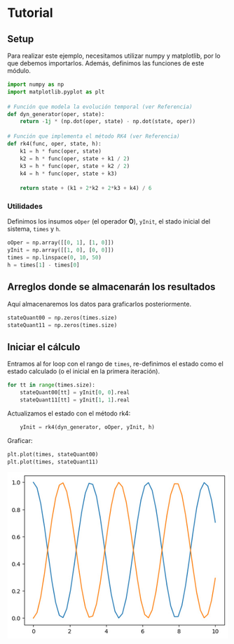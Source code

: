 # Tutorial

## Setup

Para realizar este ejemplo, necesitamos utilizar numpy y matplotlib, por lo que debemos importarlos. Además, definimos las funciones de este módulo.

```python
import numpy as np
import matplotlib.pyplot as plt

# Función que modela la evolución temporal (ver Referencia)
def dyn_generator(oper, state):
    return -1j * (np.dot(oper, state) - np.dot(state, oper))

# Función que implementa el método RK4 (ver Referencia)
def rk4(func, oper, state, h):
    k1 = h * func(oper, state)
    k2 = h * func(oper, state + k1 / 2)
    k3 = h * func(oper, state + k2 / 2)
    k4 = h * func(oper, state + k3)

    return state + (k1 + 2*k2 + 2*k3 + k4) / 6
```

### Utilidades

Definimos los insumos `oOper` (el operador $\mathbf{O}$), `yInit`, el stado inicial del sistema, `times` y `h`.

```python
oOper = np.array([[0, 1], [1, 0]])
yInit = np.array([[1, 0], [0, 0]])
times = np.linspace(0, 10, 50)
h = times[1] - times[0]
```

## Arreglos donde se almacenarán los resultados

Aquí almacenaremos los datos para graficarlos posteriormente.

```python
stateQuant00 = np.zeros(times.size)
stateQuant11 = np.zeros(times.size)
```

## Iniciar el cálculo

Entramos al for loop con el rango de `times`, re-definimos el estado como el estado calculado (o el inicial en la primera iteración).

```python
for tt in range(times.size):
    stateQuant00[tt] = yInit[0, 0].real
    stateQuant11[tt] = yInit[1, 1].real

```

Actualizamos el estado con el método rk4:

```python
    yInit = rk4(dyn_generator, oOper, yInit, h)
```

Graficar:

```python
plt.plot(times, stateQuant00)
plt.plot(times, stateQuant11)
```

![](graph.png)
